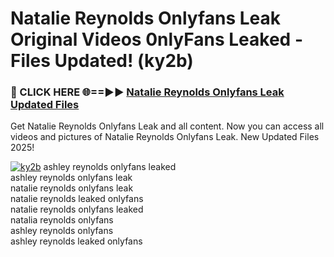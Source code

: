 # Natalie Reynolds Onlyfans Leak Original Videos 0nlyFans Leaked - Files Updated! (ky2b)

<h3>🔴 CLICK HERE 🌐==►► <a href="https://tinyurl.com/2wckxsce" rel="nofollow">Natalie Reynolds Onlyfans Leak Updated Files</a></h3>

Get Natalie Reynolds Onlyfans Leak and all content. Now you can access all videos and pictures of Natalie Reynolds Onlyfans Leak. New Updated Files 2025!

[![ky2b](https://i.imgur.com/AFduVYN.gif)](https://tinyurl.com/2wckxsce)
ashley reynolds onlyfans leaked<br>
ashley reynolds onlyfans leak<br>
natalie reynolds onlyfans leak<br>
natalie reynolds leaked onlyfans<br>
natalie reynolds onlyfans leaked<br>
natalia reynolds onlyfans<br>
ashley reynolds onlyfans<br>
ashley reynolds leaked onlyfans